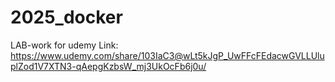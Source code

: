 # 2025_docker
LAB-work for udemy 
Link: https://www.udemy.com/share/103IaC3@wLt5kJgP_UwFFcFEdacwGVLLUluplZod1V7XTN3-qAepgKzbsW_mj3UkOcFb6j0u/
